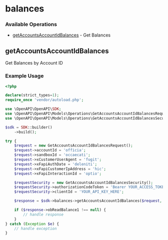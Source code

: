 # balances

### Available Operations

* [getAccountsAccountIdBalances](#getaccountsaccountidbalances) - Get Balances

## getAccountsAccountIdBalances

Get Balances by Account ID

### Example Usage

```php
<?php

declare(strict_types=1);
require_once 'vendor/autoload.php';

use \OpenAPI\OpenAPI\SDK;
use \OpenAPI\OpenAPI\Models\Operations\GetAccountsAccountIdBalancesRequest;
use \OpenAPI\OpenAPI\Models\Operations\GetAccountsAccountIdBalancesSecurity;

$sdk = SDK::builder()
    ->build();

try {
    $request = new GetAccountsAccountIdBalancesRequest();
    $request->accountId = 'officia';
    $request->sandboxId = 'occaecati';
    $request->xCustomerUserAgent = 'fugit';
    $request->xFapiAuthDate = 'deleniti';
    $request->xFapiCustomerIpAddress = 'hic';
    $request->xFapiInteractionId = 'optio';

    $requestSecurity = new GetAccountsAccountIdBalancesSecurity();
    $requestSecurity->authorizationCodeToken = 'Bearer YOUR_ACCESS_TOKEN_HERE';
    $requestSecurity->clientId = 'YOUR_API_KEY_HERE';

    $response = $sdk->balances->getAccountsAccountIdBalances($request, $requestSecurity);

    if ($response->obReadBalance1 !== null) {
        // handle response
    }
} catch (Exception $e) {
    // handle exception
}
```
